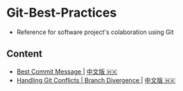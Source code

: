 # Git-Best-Practices
* Reference for software project's colaboration using Git

## Content
* [ Best Commit Message ](./CommitMessage.md) | [ 中文版 🇭🇰](./CommitMessage.md)
* [ Handling Git Conflicts | Branch Divergence ](./BranchDivergence.md) | [ 中文版 🇭🇰](./BranchDivergence.md)
